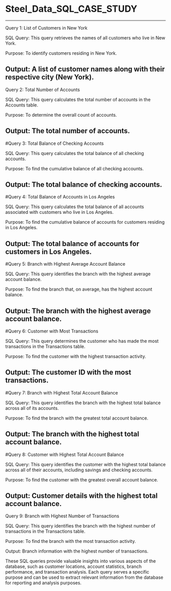 # Steel_Data_SQL_CASE_STUDY
------------------------------------------------------------------------------------------------
Query 1: List of Customers in New York

SQL Query: This query retrieves the names of all customers who live in New York.

Purpose: To identify customers residing in New York.

Output: A list of customer names along with their respective city (New York).
------------------------------------------------------------------------------------------------
Query 2: Total Number of Accounts

SQL Query: This query calculates the total number of accounts in the Accounts table.

Purpose: To determine the overall count of accounts.

Output: The total number of accounts.
------------------------------------------------------------------------------------------------
#Query 3: Total Balance of Checking Accounts

SQL Query: This query calculates the total balance of all checking accounts.

Purpose: To find the cumulative balance of all checking accounts.

Output: The total balance of checking accounts.
------------------------------------------------------------------------------------------------
#Query 4: Total Balance of Accounts in Los Angeles

SQL Query: This query calculates the total balance of all accounts associated with customers who live in Los Angeles.

Purpose: To find the cumulative balance of accounts for customers residing in Los Angeles.

Output: The total balance of accounts for customers in Los Angeles.
------------------------------------------------------------------------------------------------
#Query 5: Branch with Highest Average Account Balance

SQL Query: This query identifies the branch with the highest average account balance.

Purpose: To find the branch that, on average, has the highest account balance.

Output: The branch with the highest average account balance.
------------------------------------------------------------------------------------------------
#Query 6: Customer with Most Transactions

SQL Query: This query determines the customer who has made the most transactions in the Transactions table.

Purpose: To find the customer with the highest transaction activity.

Output: The customer ID with the most transactions.
------------------------------------------------------------------------------------------------
#Query 7: Branch with Highest Total Account Balance

SQL Query: This query identifies the branch with the highest total balance across all of its accounts.

Purpose: To find the branch with the greatest total account balance.

Output: The branch with the highest total account balance.
------------------------------------------------------------------------------------------------
#Query 8: Customer with Highest Total Account Balance

SQL Query: This query identifies the customer with the highest total balance across all of their accounts, including savings and checking accounts.

Purpose: To find the customer with the greatest overall account balance.

Output: Customer details with the highest total account balance.
------------------------------------------------------------------------------------------------

Query 9: Branch with Highest Number of Transactions

SQL Query: This query identifies the branch with the highest number of transactions in the Transactions table.

Purpose: To find the branch with the most transaction activity.

Output: Branch information with the highest number of transactions.

These SQL queries provide valuable insights into various aspects of the database, such as customer locations, account statistics, branch performance, and transaction analysis. Each query serves a specific purpose and can be used to extract relevant information from the database for reporting and analysis purposes.
